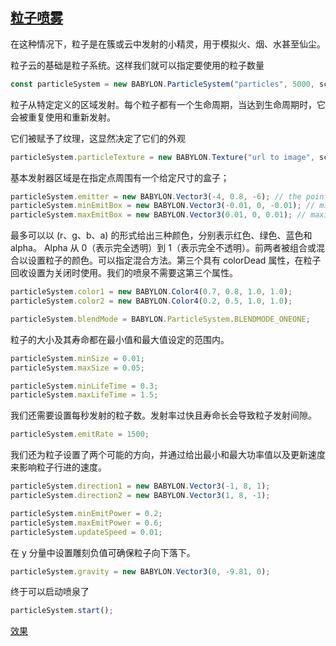 ## [粒子喷雾](https://doc.babylonjs.com/features/introductionToFeatures/chap6/particlespray)

在这种情况下，粒子是在簇或云中发射的小精灵，用于模拟火、烟、水甚至仙尘。

粒子云的基础是粒子系统。这样我们就可以指定要使用的粒子数量

```javascript
const particleSystem = new BABYLON.ParticleSystem("particles", 5000, scene); //scene is optional
```

粒子从特定定义的区域发射。每个粒子都有一个生命周期，当达到生命周期时，它会被重复使用和重新发射。

它们被赋予了纹理，这显然决定了它们的外观

```javascript
particleSystem.particleTexture = new BABYLON.Texture("url to image", scene);
```

基本发射器区域是在指定点周围有一个给定尺寸的盒子；

```javascript
particleSystem.emitter = new BABYLON.Vector3(-4, 0.8, -6); // the point at the top of the fountain
particleSystem.minEmitBox = new BABYLON.Vector3(-0.01, 0, -0.01); // minimum box dimensions
particleSystem.maxEmitBox = new BABYLON.Vector3(0.01, 0, 0.01); // maximum box dimensions
```

最多可以以 (r、g、b、a) 的形式给出三种颜色，分别表示红色、绿色、蓝色和 alpha。 Alpha 从 0（表示完全透明）到 1（表示完全不透明）。前两者被组合或混合以设置粒子的颜色。可以指定混合方法。第三个具有 colorDead 属性，在粒子回收设置为关闭时使用。我们的喷泉不需要这第三个属性。

```javascript
particleSystem.color1 = new BABYLON.Color4(0.7, 0.8, 1.0, 1.0);
particleSystem.color2 = new BABYLON.Color4(0.2, 0.5, 1.0, 1.0);

particleSystem.blendMode = BABYLON.ParticleSystem.BLENDMODE_ONEONE;
```

粒子的大小及其寿命都在最小值和最大值设定的范围内。

```javascript
particleSystem.minSize = 0.01;
particleSystem.maxSize = 0.05;

particleSystem.minLifeTime = 0.3;
particleSystem.maxLifeTime = 1.5;
```

我们还需要设置每秒发射的粒子数。发射率过快且寿命长会导致粒子发射间隙。

```javascript
particleSystem.emitRate = 1500;
```

我们还为粒子设置了两个可能的方向，并通过给出最小和最大功率值以及更新速度来影响粒子行进的速度。

```javascript
particleSystem.direction1 = new BABYLON.Vector3(-1, 8, 1);
particleSystem.direction2 = new BABYLON.Vector3(1, 8, -1);

particleSystem.minEmitPower = 0.2;
particleSystem.maxEmitPower = 0.6;
particleSystem.updateSpeed = 0.01;
```

在 y 分量中设置雕刻负值可确保粒子向下落下。

```javascript
particleSystem.gravity = new BABYLON.Vector3(0, -9.81, 0);
```

终于可以启动喷泉了

```javascript
particleSystem.start();
```

[效果](https://playground.babylonjs.com/#TC31NV#4)
